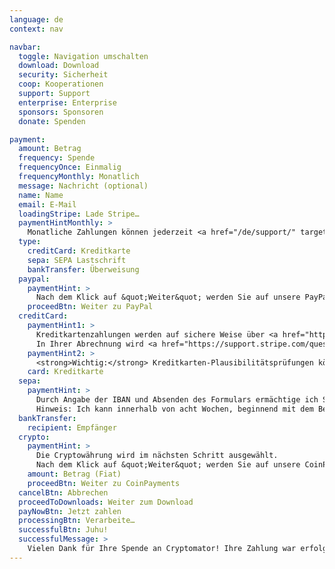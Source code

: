 ```yaml
---
language: de
context: nav

navbar:
  toggle: Navigation umschalten
  download: Download
  security: Sicherheit
  coop: Kooperationen
  support: Support
  enterprise: Enterprise
  sponsors: Sponsoren
  donate: Spenden

payment:
  amount: Betrag
  frequency: Spende
  frequencyOnce: Einmalig
  frequencyMonthly: Monatlich
  message: Nachricht (optional)
  name: Name
  email: E-Mail
  loadingStripe: Lade Stripe…
  paymentHintMonthly: >
    Monatliche Zahlungen können jederzeit <a href="/de/support/" target="_blank">storniert</a> werden.
  type:
    creditCard: Kreditkarte
    sepa: SEPA Lastschrift
    bankTransfer: Überweisung
  paypal:
    paymentHint: >
      Nach dem Klick auf &quot;Weiter&quot; werden Sie auf unsere PayPal-Seite geleitet.
    proceedBtn: Weiter zu PayPal
  creditCard:
    paymentHint1: >
      Kreditkartenzahlungen werden auf sichere Weise über <a href="https://stripe.com" target="_blank">Stripe</a> bearbeitet. Dabei sind weder Ihre Kartennummer noch der CVC durch uns einsehbar.
      In Ihrer Abrechnung wird <a href="https://support.stripe.com/questions/i-have-a-charge-on-my-card-from-stripe-but-i-m-not-a-stripe-user" target="_blank">eine Buchung von Stripe</a> enthalten sein.
    paymentHint2: >
      <strong>Wichtig:</strong> Kreditkarten-Plausibilitätsprüfungen können fehlschlagen, wenn Sie Anonymisierungsdienste wie Proxies oder Tor nutzen.
    card: Kreditkarte
  sepa:
    paymentHint: >
      Durch Angabe der IBAN und Absenden des Formulars ermächtige ich Skymatic UG und <a href="https://stripe.com" target="_blank">Stripe</a>, unseren Zahlungsdienstleister, Zahlungen von meinem Konto mittels Lastschrift einzuziehen. Zugleich weise ich mein Kreditinstitut an, die von Skymatic UG und Stripe auf mein Konto gezogenen Lastschriften einzulösen.
      Hinweis: Ich kann innerhalb von acht Wochen, beginnend mit dem Belastungsdatum, die Erstattung des belasteten Betrages verlangen. Es gelten dabei die mit meinem Kreditinstitut vereinbarten Bedingungen.
  bankTransfer:
    recipient: Empfänger
  crypto:
    paymentHint: >
      Die Cryptowährung wird im nächsten Schritt ausgewählt.
      Nach dem Klick auf &quot;Weiter&quot; werden Sie auf unsere CoinPayments-Seite geleitet.
    amount: Betrag (Fiat)
    proceedBtn: Weiter zu CoinPayments
  cancelBtn: Abbrechen
  proceedToDownloads: Weiter zum Download
  payNowBtn: Jetzt zahlen
  processingBtn: Verarbeite…
  successfulBtn: Juhu!
  successfulMessage: >
    Vielen Dank für Ihre Spende an Cryptomator! Ihre Zahlung war erfolgreich und Sie kommen im nächsten Schritt zur Downloads-Seite. :tada:
---
```


